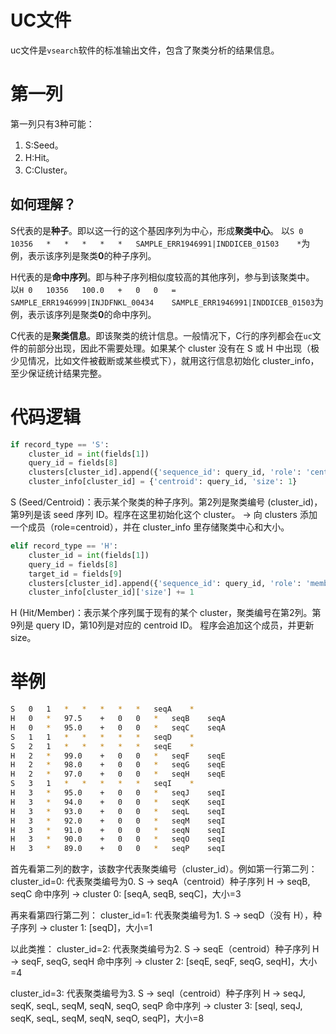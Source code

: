 # UC文件
uc文件是`vsearch`软件的标准输出文件，包含了聚类分析的结果信息。

# 第一列
第一列只有3种可能：
1. S:Seed。
2. H:Hit。
3. C:Cluster。


## 如何理解？
S代表的是**种子**。即以这一行的这个基因序列为中心，形成**聚类中心**。
以`S	0	10356	*	*	*	*	*	SAMPLE_ERR1946991|INDDICEB_01503	*`为例，表示该序列是聚类**0**的种子序列。

H代表的是**命中序列**。即与种子序列相似度较高的其他序列，参与到该聚类中。
以`H	0	10356	100.0	+	0	0	=	SAMPLE_ERR1946999|INJDFNKL_00434	SAMPLE_ERR1946991|INDDICEB_01503`为例，表示该序列是聚类**0**的命中序列。

C代表的是**聚类信息**。即该聚类的统计信息。一般情况下，C行的序列都会在`uc`文件的前部分出现，因此不需要处理。如果某个 cluster 没有在 S 或 H 中出现（极少见情况，比如文件被截断或某些模式下），就用这行信息初始化 cluster_info，至少保证统计结果完整。

# 代码逻辑
```python
if record_type == 'S':
    cluster_id = int(fields[1])
    query_id = fields[8]
    clusters[cluster_id].append({'sequence_id': query_id, 'role': 'centroid', 'identity': 100.0})
    cluster_info[cluster_id] = {'centroid': query_id, 'size': 1}
```
S (Seed/Centroid)：表示某个聚类的种子序列。第2列是聚类编号 (cluster_id)，第9列是该 seed 序列 ID。程序在这里初始化这个 cluster。
→ 向 clusters 添加一个成员（role=centroid），并在 cluster_info 里存储聚类中心和大小。

```python
elif record_type == 'H':
    cluster_id = int(fields[1])
    query_id = fields[8]
    target_id = fields[9]
    clusters[cluster_id].append({'sequence_id': query_id, 'role': 'member', 'identity': identity, 'centroid': target_id})
    cluster_info[cluster_id]['size'] += 1
```
H (Hit/Member)：表示某个序列属于现有的某个 cluster，聚类编号在第2列。第9列是 query ID，第10列是对应的 centroid ID。
程序会追加这个成员，并更新 size。

# 举例
```sh
S	0	1	*	*	*	*	*	seqA	*
H	0	*	97.5	+	0	0	*	seqB	seqA
H	0	*	95.0	+	0	0	*	seqC	seqA
S	1	1	*	*	*	*	*	seqD	*
S	2	1	*	*	*	*	*	seqE	*
H	2	*	99.0	+	0	0	*	seqF	seqE
H	2	*	98.0	+	0	0	*	seqG	seqE
H	2	*	97.0	+	0	0	*	seqH	seqE
S	3	1	*	*	*	*	*	seqI	*
H	3	*	95.0	+	0	0	*	seqJ	seqI
H	3	*	94.0	+	0	0	*	seqK	seqI
H	3	*	93.0	+	0	0	*	seqL	seqI
H	3	*	92.0	+	0	0	*	seqM	seqI
H	3	*	91.0	+	0	0	*	seqN	seqI
H	3	*	90.0	+	0	0	*	seqO	seqI
H	3	*	89.0	+	0	0	*	seqP	seqI
```
首先看第二列的数字，该数字代表聚类编号（cluster_id）。例如第一行第二列：
cluster_id=0: 代表聚类编号为0.
S → seqA（centroid）种子序列
H → seqB, seqC 命中序列
→ cluster 0: [seqA, seqB, seqC]，大小=3

再来看第四行第二列：
cluster_id=1: 代表聚类编号为1.
S → seqD（没有 H），种子序列
→ cluster 1: [seqD]，大小=1

以此类推：
cluster_id=2: 代表聚类编号为2.
S → seqE（centroid）种子序列
H → seqF, seqG, seqH 命中序列
→ cluster 2: [seqE, seqF, seqG, seqH]，大小=4

cluster_id=3: 代表聚类编号为3.
S → seqI（centroid）种子序列
H → seqJ, seqK, seqL, seqM, seqN, seqO, seqP 命中序列
→ cluster 3: [seqI, seqJ, seqK, seqL, seqM, seqN, seqO, seqP]，大小=8